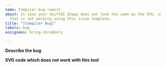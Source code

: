 ```yaml
---
name: Compiler bug report
about: In case your SwiftUI Shape does not look the same as the SVG, send the SVG
  that is not working using this issue template.
title: "[Compiler Bug]"
labels: bug
assignees: bring-shrubbery

---
```


**Describe the bug**

**SVG code which does not work with this tool**
